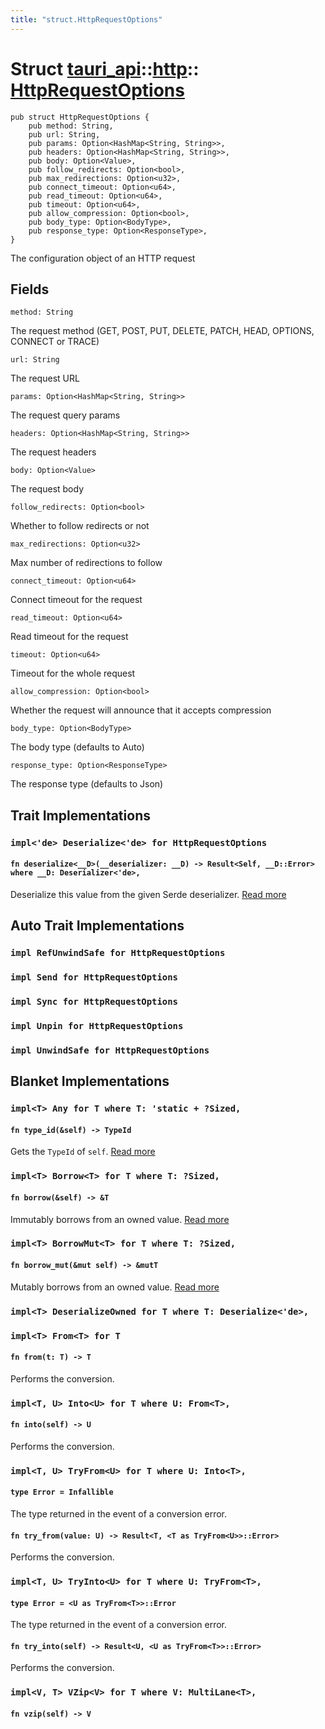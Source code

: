 ```yaml
---
title: "struct.HttpRequestOptions"
---
```


# Struct [tauri_api](/docs/api/rust/tauri_api/../index.html)::​[http](/docs/api/rust/tauri_api/index.html)::​[HttpRequestOptions](/docs/api/rust/tauri_api/)

    pub struct HttpRequestOptions {
        pub method: String,
        pub url: String,
        pub params: Option<HashMap<String, String>>,
        pub headers: Option<HashMap<String, String>>,
        pub body: Option<Value>,
        pub follow_redirects: Option<bool>,
        pub max_redirections: Option<u32>,
        pub connect_timeout: Option<u64>,
        pub read_timeout: Option<u64>,
        pub timeout: Option<u64>,
        pub allow_compression: Option<bool>,
        pub body_type: Option<BodyType>,
        pub response_type: Option<ResponseType>,
    }

The configuration object of an HTTP request

## Fields

`method: String`

The request method (GET, POST, PUT, DELETE, PATCH, HEAD, OPTIONS, CONNECT or TRACE)

`url: String`

The request URL

`params: Option<HashMap<String, String>>`

The request query params

`headers: Option<HashMap<String, String>>`

The request headers

`body: Option<Value>`

The request body

`follow_redirects: Option<bool>`

Whether to follow redirects or not

`max_redirections: Option<u32>`

Max number of redirections to follow

`connect_timeout: Option<u64>`

Connect timeout for the request

`read_timeout: Option<u64>`

Read timeout for the request

`timeout: Option<u64>`

Timeout for the whole request

`allow_compression: Option<bool>`

Whether the request will announce that it accepts compression

`body_type: Option<BodyType>`

The body type (defaults to Auto)

`response_type: Option<ResponseType>`

The response type (defaults to Json)

## Trait Implementations

### `impl<'de> Deserialize<'de> for HttpRequestOptions`

#### `fn deserialize<__D>(__deserializer: __D) -> Result<Self, __D::Error> where __D: Deserializer<'de>,`

Deserialize this value from the given Serde deserializer. [Read more](/docs/api/rust/tauri_api/../../serde/de/trait.Deserialize.html#tymethod.deserialize)

## Auto Trait Implementations

### `impl RefUnwindSafe for HttpRequestOptions`

### `impl Send for HttpRequestOptions`

### `impl Sync for HttpRequestOptions`

### `impl Unpin for HttpRequestOptions`

### `impl UnwindSafe for HttpRequestOptions`

## Blanket Implementations

### `impl<T> Any for T where T: 'static + ?Sized,`

#### `fn type_id(&self) -> TypeId`

Gets the `TypeId` of `self`. [Read more](https://doc.rust-lang.org/nightly/core/any/trait.Any.html#tymethod.type_id)

### `impl<T> Borrow<T> for T where T: ?Sized,`

#### `fn borrow(&self) -> &T`

Immutably borrows from an owned value. [Read more](https://doc.rust-lang.org/nightly/core/borrow/trait.Borrow.html#tymethod.borrow)

### `impl<T> BorrowMut<T> for T where T: ?Sized,`

#### `fn borrow_mut(&mut self) -> &mutT`

Mutably borrows from an owned value. [Read more](https://doc.rust-lang.org/nightly/core/borrow/trait.BorrowMut.html#tymethod.borrow_mut)

### `impl<T> DeserializeOwned for T where T: Deserialize<'de>,`

### `impl<T> From<T> for T`

#### `fn from(t: T) -> T`

Performs the conversion.

### `impl<T, U> Into<U> for T where U: From<T>,`

#### `fn into(self) -> U`

Performs the conversion.

### `impl<T, U> TryFrom<U> for T where U: Into<T>,`

#### `type Error = Infallible`

The type returned in the event of a conversion error.

#### `fn try_from(value: U) -> Result<T, <T as TryFrom<U>>::Error>`

Performs the conversion.

### `impl<T, U> TryInto<U> for T where U: TryFrom<T>,`

#### `type Error = <U as TryFrom<T>>::Error`

The type returned in the event of a conversion error.

#### `fn try_into(self) -> Result<U, <U as TryFrom<T>>::Error>`

Performs the conversion.

### `impl<V, T> VZip<V> for T where V: MultiLane<T>,`

#### `fn vzip(self) -> V`
